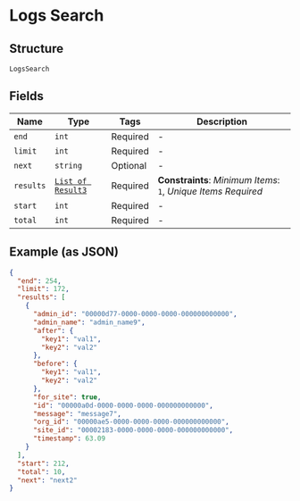 
# Logs Search

## Structure

`LogsSearch`

## Fields

| Name | Type | Tags | Description |
|  --- | --- | --- | --- |
| `end` | `int` | Required | - |
| `limit` | `int` | Required | - |
| `next` | `string` | Optional | - |
| `results` | [`List of Result3`](../../doc/models/result-3.md) | Required | **Constraints**: *Minimum Items*: `1`, *Unique Items Required* |
| `start` | `int` | Required | - |
| `total` | `int` | Required | - |

## Example (as JSON)

```json
{
  "end": 254,
  "limit": 172,
  "results": [
    {
      "admin_id": "00000d77-0000-0000-0000-000000000000",
      "admin_name": "admin_name9",
      "after": {
        "key1": "val1",
        "key2": "val2"
      },
      "before": {
        "key1": "val1",
        "key2": "val2"
      },
      "for_site": true,
      "id": "00000a0d-0000-0000-0000-000000000000",
      "message": "message7",
      "org_id": "00000ae5-0000-0000-0000-000000000000",
      "site_id": "00002183-0000-0000-0000-000000000000",
      "timestamp": 63.09
    }
  ],
  "start": 212,
  "total": 10,
  "next": "next2"
}
```

